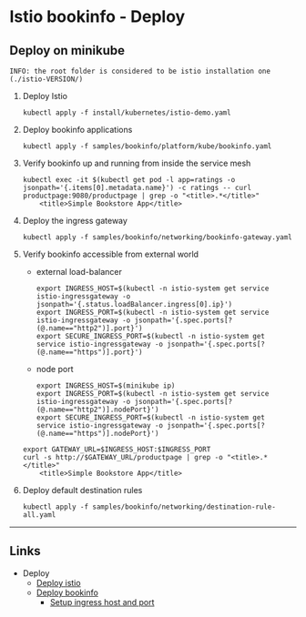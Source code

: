
# Istio bookinfo - Deploy

## Deploy on minikube

`INFO: the root folder is considered to be istio installation one (./istio-VERSION/)`

1. Deploy Istio
	```
	kubectl apply -f install/kubernetes/istio-demo.yaml
	```

2. Deploy bookinfo applications
	```
	kubectl apply -f samples/bookinfo/platform/kube/bookinfo.yaml
	```

3. Verify bookinfo up and running from inside the service mesh
	```
	kubectl exec -it $(kubectl get pod -l app=ratings -o jsonpath='{.items[0].metadata.name}') -c ratings -- curl productpage:9080/productpage | grep -o "<title>.*</title>"
		<title>Simple Bookstore App</title>
	```

4. Deploy the ingress gateway
	```
	kubectl apply -f samples/bookinfo/networking/bookinfo-gateway.yaml
	```

5. Verify bookinfo accessible from external world
	* external load-balancer
		```
		export INGRESS_HOST=$(kubectl -n istio-system get service istio-ingressgateway -o jsonpath='{.status.loadBalancer.ingress[0].ip}')
		export INGRESS_PORT=$(kubectl -n istio-system get service istio-ingressgateway -o jsonpath='{.spec.ports[?(@.name=="http2")].port}')
		export SECURE_INGRESS_PORT=$(kubectl -n istio-system get service istio-ingressgateway -o jsonpath='{.spec.ports[?(@.name=="https")].port}')
		```
	* node port
		```
		export INGRESS_HOST=$(minikube ip)
		export INGRESS_PORT=$(kubectl -n istio-system get service istio-ingressgateway -o jsonpath='{.spec.ports[?(@.name=="http2")].nodePort}')
		export SECURE_INGRESS_PORT=$(kubectl -n istio-system get service istio-ingressgateway -o jsonpath='{.spec.ports[?(@.name=="https")].nodePort}')
		```
	```
	export GATEWAY_URL=$INGRESS_HOST:$INGRESS_PORT
	curl -s http://$GATEWAY_URL/productpage | grep -o "<title>.*</title>"
		<title>Simple Bookstore App</title>
	```

6. Deploy default destination rules
	```
	kubectl apply -f samples/bookinfo/networking/destination-rule-all.yaml
	```

---

## Links
* Deploy
  * [Deploy istio](https://istio.io/docs/setup/kubernetes/install/kubernetes/)
  * [Deploy bookinfo](https://istio.io/docs/examples/bookinfo/)
    * [Setup ingress host and port](https://istio.io/docs/tasks/traffic-management/ingress/ingress-control/#determining-the-ingress-ip-and-ports)
